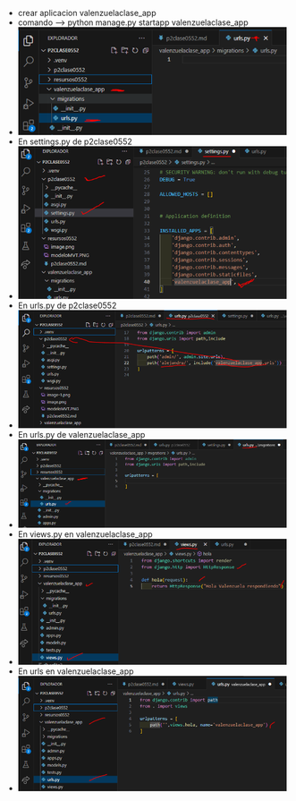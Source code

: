 - crear aplicacion valenzuelaclase_app
- comando --> python manage.py startapp valenzuelaclase_app
- ![alt text](image.png)
- En settings.py de p2clase0552
- ![alt text](image-1.png)
- En urls.py de p2clase0552
- ![alt text](image-2.png)
- En urls.py de valenzuelaclase_app
- ![alt text](image-3.png)
- En views.py en valenzuelaclase_app
- ![alt text](image-4.png)
- En urls en valenzuelaclase_app 
- ![alt text](image-6.png)